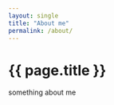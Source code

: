 ```yaml
---
layout: single
title: "About me"
permalink: /about/
---
```


# {{ page.title }}
<!-- some comment -->

something about me
